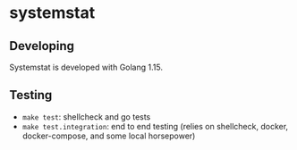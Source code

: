 # systemstat

## Developing

Systemstat is developed with Golang 1.15.

## Testing

- `make test`: shellcheck and go tests
- `make test.integration`: end to end testing (relies on shellcheck, docker, docker-compose, and some local horsepower)
